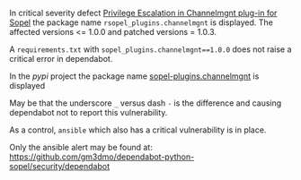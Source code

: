 In critical severity defect [Privilege Escalation in Channelmgnt plug-in for Sopel](https://github.com/advisories/GHSA-j257-jfvv-h3x5) the package name `rsopel_plugins.channelmgnt` is displayed.  The affected versions <= 1.0.0 and patched versions = 1.0.3.

A `requirements.txt` with `sopel_plugins.channelmgnt==1.0.0` does not raise a critical error in dependabot.

In the *pypi* project the package name [sopel-plugins.channelmgnt](https://pypi.org/project/sopel-plugins.channelmgnt/) is displayed

May be that the underscore `_` versus dash `-` is the difference and causing dependabot not to report this vulnerability.

As a control, `ansible` which also has a critical vulnerability is in place.

Only the ansible alert may be found at:
https://github.com/gm3dmo/dependabot-python-sopel/security/dependabot
